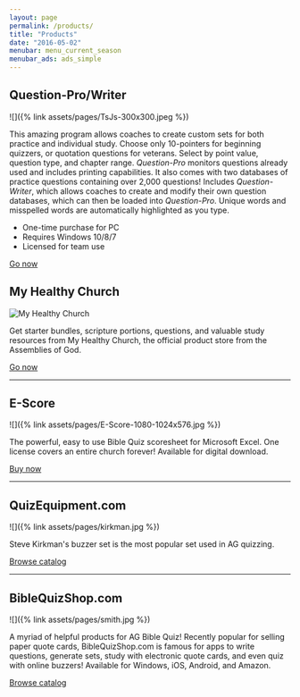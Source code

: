 ```yaml
---
layout: page
permalink: /products/
title: "Products"
date: "2016-05-02"
menubar: menu_current_season
menubar_ads: ads_simple
---
```


## Question-Pro/Writer

![]({% link assets/pages/TsJs-300x300.jpeg %})

This amazing program allows coaches to create custom sets for both practice and individual study. Choose only 10-pointers for beginning quizzers, or quotation questions for veterans. Select by point value, question type, and chapter range. _Question-Pro_ monitors questions already used and includes printing capabilities. It also comes with two databases of practice questions containing over 2,000 questions! Includes _Question-Writer_, which allows coaches to create and modify their own question databases, which can then be loaded into _Question-Pro_. Unique words and misspelled words are automatically highlighted as you type.

- One-time purchase for PC
- Requires Windows 10/8/7
- Licensed for team use

[Go now](https://myhealthychurch.com/store/startitem.cfm?item=351769&cat=YMBIBQUIZ&mastercat=&path=YMBIBQUIZ)

## My Healthy Church

![My Healthy Church](images/LNh4xHO.png)

Get starter bundles, scripture portions, questions, and valuable study resources from My Healthy Church, the official product store from the Assemblies of God.

[Go now](https://myhealthychurch.com/store/startcat.cfm?cat=YMBIBQUIZ&mastercat=&path=YMBIBQUIZ)

* * *

## E-Score

![]({% link assets/pages/E-Score-1080-1024x576.jpg %})

The powerful, easy to use Bible Quiz scoresheet for Microsoft Excel. One license covers an entire church forever! Available for digital download.

[Buy now](https://escore.jameslex.com/)

* * *

## QuizEquipment.com

![]({% link assets/pages/kirkman.jpg %})

Steve Kirkman's buzzer set is the most popular set used in AG quizzing.

[Browse catalog](http://www.quizequipment.com/quizbox_pdf/ag_info.pdf)

* * *

## BibleQuizShop.com

![]({% link assets/pages/smith.jpg %})

A myriad of helpful products for AG Bible Quiz! Recently popular for selling paper quote cards, BibleQuizShop.com is famous for apps to write questions, generate sets, study with electronic quote cards, and even quiz with online buzzers! Available for Windows, iOS, Android, and Amazon.

[Browse catalog](https://ag.biblequizshop.com/)
